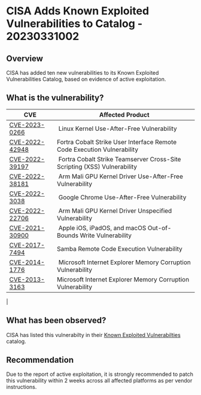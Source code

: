 # CISA Adds Known Exploited Vulnerabilities to Catalog - 20230331002

## Overview
CISA has added ten new vulnerabilities to its Known Exploited Vulnerabilities Catalog, based on evidence of active exploitation.

## What is the vulnerability?
| CVE | Affected Product|
|-|-|
| [CVE-2023-0266](https://nvd.nist.gov/vuln/detail/CVE-2023-0266) | Linux Kernel Use-After-Free Vulnerability |
| [CVE-2022-42948](https://nvd.nist.gov/vuln/detail/CVE-2022-42948) | Fortra Cobalt Strike User Interface Remote Code Execution Vulnerability |
| [CVE-2022-39197](https://nvd.nist.gov/vuln/detail/CVE-2022-39197) | Fortra Cobalt Strike Teamserver Cross-Site Scripting (XSS) Vulnerability |
| [CVE-2022-38181](https://nvd.nist.gov/vuln/detail/CVE-2022-38181) | Arm Mali GPU Kernel Driver Use-After-Free Vulnerability |
| [CVE-2022-3038](https://nvd.nist.gov/vuln/detail/CVE-2022-3038) | Google Chrome Use-After-Free Vulnerability |
| [CVE-2022-22706](https://nvd.nist.gov/vuln/detail/CVE-2022-22706)| Arm Mali GPU Kernel Driver Unspecified Vulnerability |
| [CVE-2021-30900](https://nvd.nist.gov/vuln/detail/CVE-2021-30900) | Apple iOS, iPadOS, and macOS Out-of-Bounds Write Vulnerability |
| [CVE-2017-7494](https://nvd.nist.gov/vuln/detail/CVE-2017-7494) | Samba Remote Code Execution Vulnerability |
| [CVE-2014-1776](https://nvd.nist.gov/vuln/detail/CVE-2014-1776) | Microsoft Internet Explorer Memory Corruption Vulnerability |
| [CVE-2013-3163](https://nvd.nist.gov/vuln/detail/CVE-2013-3163) | Microsoft Internet Explorer Memory Corruption Vulnerability |
|

## What has been observed?
CISA has listed this vulnerabilty in their [Known Exploited Vulnerabilties](https://www.cisa.gov/known-exploited-vulnerabilities-catalog) catalog.

## Recommendation
Due to the report of active exploitation, it is strongly recommended to patch this vulnerability within 2 weeks across all affected platforms as per vendor instructions.